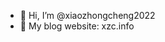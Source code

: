 - 👋 Hi, I’m @xiaozhongcheng2022
- 👀 My blog website: xzc.info

<!---
xiaozhongcheng2022/xiaozhongcheng2022 is a ✨ special ✨ repository because its `README.md` (this file) appears on your GitHub profile.
You can click the Preview link to take a look at your changes.
--->
